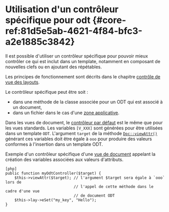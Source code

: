 # Utilisation d'un contrôleur spécifique pour odt {#core-ref:81d5e5ab-4621-4f84-bfc3-a2e1885c3842}

Il est possible d'utiliser un contrôleur spécifique pour pouvoir mieux contrôler
ce qui est inclut dans un template, notamment en composant de nouvelles clefs ou
en ajoutant des répétables.

Les principes de fonctionnement sont décrits dans le chapitre 
[contrôle de vue des layouts][controle_consultation].

Le contrôleur spécifique peut être soit :

* dans une méthode de la classe associée pour un ODT qui est associé à un document,
* dans un fichier dans le cas d'une [zone applicative][zone_applicative].

Dans les vues de document, le [contrôleur par défaut][defautcontrol] est le même
que pour les vues standards. Les variables `[V_XXX]` sont générées pour être
utilisées dans un template `ODT`. L'argument `target` de la méthode
[`Doc::viewAttr()`][viewattr] générant ces variables doit être égale à `ooo` pour
produire des valeurs conformes à l'insertion dans un template ODT.

Exemple d'un contrôleur spécifique d'une [vue de document][docview] appelant la
création des variables associées aux valeurs d'attributs.

    [php]
    public function myOdtController($target) {
        $this->viewAttr($target); // l'argument $target sera égale à `ooo` lors de 
                                  // l'appel de cette méthode dans le cadre d'une vue
                                  // de document ODT
        $this->lay->eSet("my_key", "Hello");
    }



<!-- link -->
[controle_consultation]:     #core-ref:f239d142-608b-49a2-b273-0760e78208cf
[zone_applicative]:          #core-ref:2cd69ba4-601c-407d-ad5c-fc917bbbce02
[defautcontrol]:             #core-ref:1b7cb4c6-df1e-4124-8f5d-deaeac92561b
[viewattr]:                  #core-ref:71bb6fe5-b094-4811-a72b-35628c5a9391
[docview]:                   #core-ref:2e11bee8-ff4b-46be-b5c1-77972db7c2f9